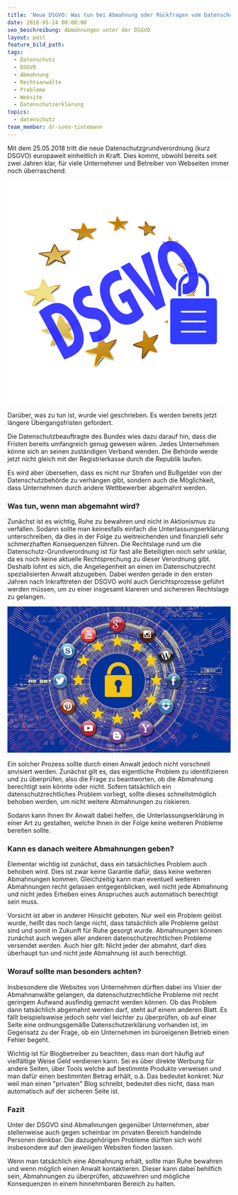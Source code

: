 ```yaml
---
title: 'Neue DSGVO: Was tun bei Abmahnung oder Rückfragen vom Datenschutzbeauftragten?'
date: 2018-05-24 00:00:00
seo_beschreibung: Abmahnungen unter der DSGVO
layout: post
feature_bild_path:
tags:
  - Datenschutz
  - DSGVO
  - Abmahnung
  - Rechtsanwälte
  - Probleme
  - Website
  - Datenschutzerklärung
topics:
  - datenschutz
team_member: dr-sven-tintemann
---
```


Mit dem 25.05.2018 tritt die neue Datenschutzgrundverordnung (kurz DSGVO) europaweit einheitlich in Kraft. Dies kommt, obwohl bereits seit zwei Jahren klar, für viele Unternehmer und Betreiber von Webseiten immer noch überraschend.

![](/uploads/privacy-policy-3415417-640.png)

Darüber, was zu tun ist, wurde viel geschrieben. Es werden bereits jetzt längere Übergangsfristen gefordert.

Die Datenschutzbeauftragte des Bundes wies dazu darauf hin, dass die Fristen bereits umfangreich genug gewesen wären. Jedes Unternehmen könne sich an seinen zuständigen Verband wenden. Die Behörde werde jetzt nicht gleich mit der Registrierkasse durch die Republik laufen.

Es wird aber übersehen, dass es nicht nur Strafen und Bußgelder von der Datenschutzbehörde zu verhängen gibt, sondern auch die Möglichkeit, dass Unternehmen durch andere Wettbewerber abgemahnt werden.

### Was tun, wenn man abgemahnt wird?

Zunächst ist es wichtig, Ruhe zu bewahren und nicht in Aktionismus zu verfallen. Sodann sollte man keinesfalls einfach die Unterlassungserklärung unterschreiben, da dies in der Folge zu weitreichenden und finanziell sehr schmerzhaften Konsequenzen führen. Die Rechtslage rund um die Datenschutz-Grundverordnung ist für fast alle Beteiligten noch sehr unklar, da es noch keine aktuelle Rechtsprechung zu dieser Verordnung gibt. Deshalb lohnt es sich, die Angelegenheit an einen im Datenschutzrecht spezialisierten Anwalt abzugeben. Dabei werden gerade in den ersten Jahren nach Inkrafttreten der DSGVO wohl auch Gerichtsprozesse geführt werden müssen, um zu einer insgesamt klareren und sichereren Rechtslage zu gelangen.

![](/uploads/social-media-3247658-640.jpg)

Ein solcher Prozess sollte durch einen Anwalt jedoch nicht vorschnell anvisiert werden. Zunächst gilt es, das eigentliche Problem zu identifizieren und zu überprüfen, also die Frage zu beantworten, ob die Abmahnung berechtigt sein könnte oder nicht. Sofern tatsächlich ein datenschutzrechtliches Problem vorliegt, sollte dieses schnellstmöglich behoben werden, um nicht weitere Abmahnungen zu riskieren.

Sodann kann Ihnen Ihr Anwalt dabei helfen, die Unterlassungserklärung in einer Art zu gestalten, welche Ihnen in der Folge keine weiteren Probleme bereiten sollte.

### Kann es danach weitere Abmahnungen geben?

Elementar wichtig ist zunächst, dass ein tatsächliches Problem auch behoben wird. Dies ist zwar keine Garantie dafür, dass keine weiteren Abmahnungen kommen. Gleichzeitig kann man eventuell weiteren Abmahnungen recht gelassen entgegenblicken, weil nicht jede Abmahnung und nicht jedes Erheben eines Anspruches auch automatisch berechtigt sein muss.

Vorsicht ist aber in anderer Hinsicht geboten. Nur weil ein Problem gelöst wurde, heißt das noch lange nicht, dass tatsächlich alle Probleme gelöst sind und somit in Zukunft für Ruhe gesorgt wurde. Abmahnungen können zunächst auch wegen aller anderen datenschutzrechtlichen Probleme versendet werden. Auch hier gilt: Nicht jeder der abmahnt, darf dies überhaupt tun und nicht jede Abmahnung ist auch berechtigt.

### Worauf sollte man besonders achten?

Insbesondere die Websites von Unternehmen dürften dabei ins Visier der Abmahnanwälte gelangen, da datenschutzrechtliche Probleme mit recht geringem Aufwand ausfindig gemacht werden können. Ob das Problem dann tatsächlich abgemahnt werden darf, steht auf einem anderen Blatt. Es fällt beispielsweise jedoch sehr viel leichter zu überprüfen, ob auf einer Seite eine ordnungsgemäße Datenschutzerklärung vorhanden ist, im Gegensatz zu der Frage, ob ein Unternehmen im büroeigenen Betrieb einen Fehler begeht.

Wichtig ist für Blogbetreiber zu beachten, dass man dort häufig auf vielfältige Weise Geld verdienen kann. Sei es über direkte Werbung für andere Seiten, über Tools welche auf bestimmte Produkte verweisen und man dafür einen bestimmten Betrag erhält, o.ä. Das bedeutet konkret: Nur weil man einen "privaten" Blog schreibt, bedeutet dies nicht, dass man automatisch auf der sicheren Seite ist.

### Fazit

Unter der DSGVO sind Abmahnungen gegenüber Unternehmen, aber stellenweise auch gegen scheinbar im privaten Bereich handelnde Personen denkbar. Die dazugehörigen Probleme dürften sich wohl insbesondere auf den jeweiligen Websiten finden lassen.

Wenn man tatsächlich eine Abmahnung erhält, sollte man Ruhe bewahren und wenn möglich einen Anwalt kontaktieren. Dieser kann dabei behilfich sein, Abmahnungen zu überprüfen, abzuwehren und mögliche Konsequenzen in einem hinnehmbaren Bereich zu halten.
